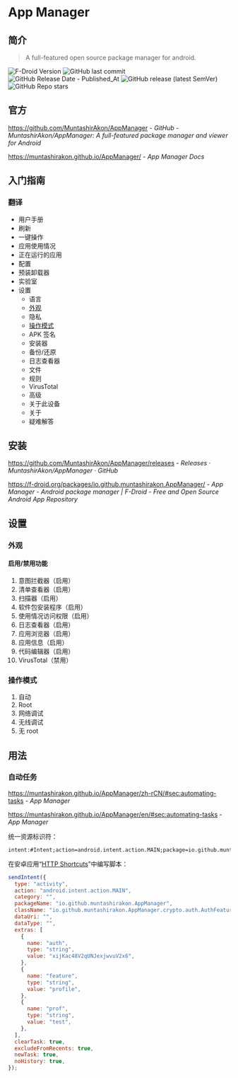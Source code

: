 # App Manager

## 简介

> A full-featured open source package manager for android.

![F-Droid Version](https://img.shields.io/f-droid/v/io.github.muntashirakon.AppManager)
![GitHub last commit](https://img.shields.io/github/last-commit/MuntashirAkon/AppManager?color=blue&logo=github)
![GitHub Release Date - Published_At](https://img.shields.io/github/release-date/MuntashirAkon/AppManager?display_date=published_at&logo=github)
![GitHub release (latest SemVer)](https://img.shields.io/github/v/release/MuntashirAkon/AppManager?logo=github)
![GitHub Repo stars](https://img.shields.io/github/stars/MuntashirAkon/AppManager?style=social)

## 官方

https://github.com/MuntashirAkon/AppManager - *GitHub - MuntashirAkon/AppManager: A full-featured package manager and viewer for Android*

https://muntashirakon.github.io/AppManager/ - *App Manager Docs*

## 入门指南

### 翻译

- 用户手册
- 刷新
- 一键操作
- 应用使用情况
- 正在运行的应用
- 配置
- 预装卸载器
- 实验室
- 设置
    - 语言
    - [外观](#外观)
    - 隐私
    - [操作模式](#操作模式)
    - APK 签名
    - 安装器
    - 备份/还原
    - 日志查看器
    - 文件
    - 规则
    - VirusTotal
    - 高级
    - 关于此设备
    - 关于
    - 疑难解答

## 安装

https://github.com/MuntashirAkon/AppManager/releases - *Releases · MuntashirAkon/AppManager · GitHub*

https://f-droid.org/packages/io.github.muntashirakon.AppManager/ - *App Manager - Android package manager | F-Droid - Free and Open Source Android App Repository*

## 设置

### 外观

#### 启用/禁用功能

1. 意图拦截器（启用）
2. 清单查看器（启用）
3. 扫描器（启用）
4. 软件包安装程序（启用）
5. 使用情况访问权限（启用）
6. 日志查看器（启用）
7. 应用浏览器（启用）
8. 应用信息（启用）
9. 代码编辑器（启用）
10. VirusTotal（禁用）

### 操作模式

1. 自动
2. Root
3. 网络调试
4. 无线调试
5. 无 root

## 用法

### 自动任务

https://muntashirakon.github.io/AppManager/zh-rCN/#sec:automating-tasks - *App Manager*

https://muntashirakon.github.io/AppManager/en/#sec:automating-tasks - *App Manager*

统一资源标识符：

```uri
intent:#Intent;action=android.intent.action.MAIN;package=io.github.muntashirakon.AppManager;component=io.github.muntashirakon.AppManager/.crypto.auth.AuthFeatureDemultiplexer;S.feature=profile;S.auth=xijKac48V2qUNJexjwvuV2x6;S.prof=test;end
```

在安卓应用“[HTTP Shortcuts](os/mobile/http-shortcuts.md)”中编写脚本：

```javascript
sendIntent({
  type: "activity",
  action: "android.intent.action.MAIN",
  category: "",
  packageName: "io.github.muntashirakon.AppManager",
  className: "io.github.muntashirakon.AppManager.crypto.auth.AuthFeatureDemultiplexer",
  dataUri: "",
  dataType: "",
  extras: [
    {
      name: "auth",
      type: "string",
      value: "xijKac48V2qUNJexjwvuV2x6",
    },
    {
      name: "feature",
      type: "string",
      value: "profile",
    },
    {
      name: "prof",
      type: "string",
      value: "test",
    },
  ],
  clearTask: true,
  excludeFromRecents: true,
  newTask: true,
  noHistory: true,
});
```